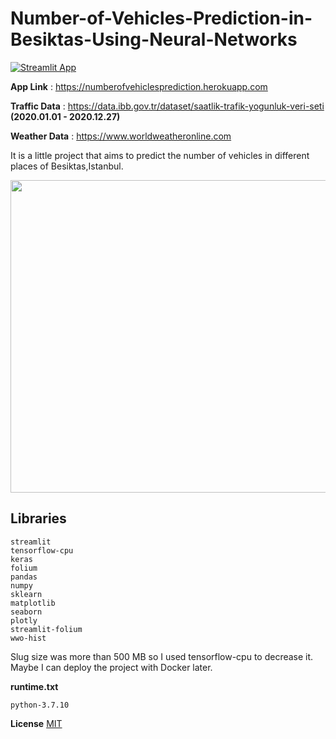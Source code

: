 # Number-of-Vehicles-Prediction-in-Besiktas-Using-Neural-Networks

[![Streamlit App](https://static.streamlit.io/badges/streamlit_badge_black_white.svg)](https://numberofvehiclesprediction.herokuapp.com)

**App Link** : https://numberofvehiclesprediction.herokuapp.com

**Traffic Data** : https://data.ibb.gov.tr/dataset/saatlik-trafik-yogunluk-veri-seti  **(2020.01.01 - 2020.12.27)**

**Weather Data** : https://www.worldweatheronline.com

It is a little project that aims to predict the number of vehicles in different places of Besiktas,Istanbul.

<img src="capture.gif" width="900" height="500" />

## Libraries
```
streamlit
tensorflow-cpu
keras
folium
pandas
numpy
sklearn
matplotlib
seaborn
plotly
streamlit-folium
wwo-hist
```
Slug size was more than 500 MB so I used tensorflow-cpu to decrease it. Maybe I can deploy the project with Docker later.

**runtime.txt**
```
python-3.7.10
```


**License**
[MIT](https://choosealicense.com/licenses/mit/)

